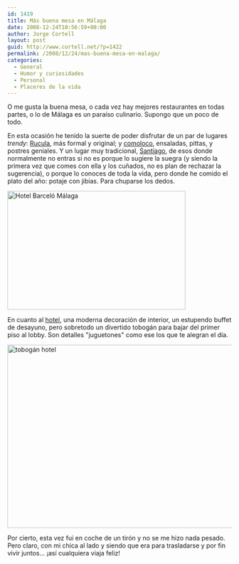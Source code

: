 ```yaml
---
id: 1419
title: Más buena mesa en Málaga
date: 2008-12-24T10:56:59+00:00
author: Jorge Cortell
layout: post
guid: http://www.cortell.net/?p=1422
permalink: /2008/12/24/mas-buena-mesa-en-malaga/
categories:
  - General
  - Humor y curiosidades
  - Personal
  - Placeres de la vida
---
```

O me gusta la buena mesa, o cada vez hay mejores restaurantes en todas partes, o lo de Málaga es un paraíso culinario. Supongo que un poco de todo.

En esta ocasión he tenido la suerte de poder disfrutar de un par de lugares _trendy_: <a title="http://rucula.es/" href="http://rucula.es/" target="_blank">Rucula</a>, más formal y original; y <a title="http://www.comolocoresto.com/" href="http://www.comolocoresto.com/" target="_blank">comoloco</a>, ensaladas, pittas, y postres geniales. Y un lugar muy tradicional, <a title="http://www.verema.com/restaurantes/38626-meson-santiago-sedeno-malaga" href="http://www.verema.com/restaurantes/38626-meson-santiago-sedeno-malaga" target="_blank">Santiago</a>, de esos donde normalmente no entras si no es porque lo sugiere la suegra (y siendo la primera vez que comes con ella y los cuñados, no es plan de rechazar la sugerencia), o porque lo conoces de toda la vida, pero donde he comido el plato del año: potaje con jibias. Para chuparse los dedos.

<img src="http://www.construnario.com/notiweb/noticias_imagenes/21000/21948.jpg" alt="Hotel Barceló Málaga" width="400" height="267" />

En cuanto al <a title="Hotel Barceló Málaga" href="http://www.barcelo.com/BarceloHotels/es-ES/Hotels/Spain/Malaga/Malaga/Home" target="_blank">hotel</a>, una moderna decoración de interior, un estupendo buffet de desayuno, pero sobretodo un divertido tobogán para bajar del primer piso al lobby. Son detalles "juguetones" como ese los que te alegran el día.

<img src="http://media-cdn.tripadvisor.com/media/photo-s/01/17/af/b8/the-slide.jpg" alt="tobogán hotel" width="550" height="412" />

Por cierto, esta vez fui en coche de un tirón y no se me hizo nada pesado. Pero claro, con mi chica al lado y siendo que era para trasladarse y por fin vivir juntos... ¡así cualquiera viaja feliz!